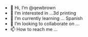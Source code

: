 - 👋 Hi, I’m @qewbrown
- 👀 I’m interested in ...3d printing
- 🌱 I’m currently learning ... Spanish 
- 💞️ I’m looking to collaborate on ...
- 📫 How to reach me ...

